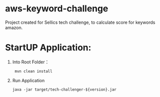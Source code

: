 # aws-keyword-challenge
Project created for Sellics tech challenge, to calculate score for keywords amazon.

# StartUP Application: 
1. Into Root Folder：
   ```
    mvn clean install
    ```
2. Run Application
   ```
   java -jar target/tech-challenger-${version}.jar
   ```
   

